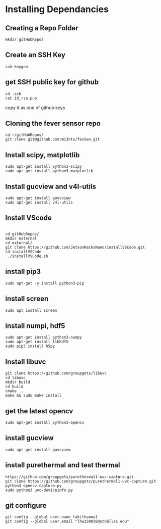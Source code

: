    
# Installing Dependancies 

## Creating a Repo Folder 
```
mkdir gitHubRepos
```

## Create an SSH Key 
```ssh-keygen```

## get SSH public key for github 
```
cd .ssh
cat id_rsa.pub 
```
copy it as one of github keys 



## Cloning the fever sensor repo 
```
cd ~/gitHubRepos/
git clone git@github.com:mi3nts/fevSen.git
```
## Install scipy, matplotlib 
```
sudo apt-get install python3-scipy
sudo apt-get install python3-matplotlib
```
## Install gucview and v4l-utils
```
sudo apt-get install guvcview
sudo apt-get install v4l-utils
```   
## Install VScode 
```

cd gitHubRepos/
mkdir external
cd external/
git clone https://github.com/JetsonHacksNano/installVSCode.git
cd installVSCode
 ./installVSCode.sh
```
## install pip3 
```
sudo apt-get -y install python3-pip
```

## install screen 
```
sudo apt install screen
```

## install numpi, hdf5  
```
sudo apt-get install python3-numpy 
sudo apt-get install libhdf5
sudo pip3 install h5py
```

## Install libuvc 
```
git clone https://github.com/groupgets/libuvc
cd libuvc
mkdir build
cd build
cmake ..
make && sudo make install
```
## get the latest opencv 
```
sudo apt-get install python3-opencv
 ```
## install gucview 
```
sudo apt-get install guvcview
```  
  
## install purethermal and test thermal 
```
https://github.com/groupgets/purethermal1-uvc-capture.git
git clone https://github.com/groupgets/purethermal1-uvc-capture.git
python3 opencv-capture.py 
sudo python3 uvc-deviceinfo.py 
```

## git configure 
```
git config --global user.name lakithaomal
git config --global user.email "lhw150030@utdallas.edu"
```




